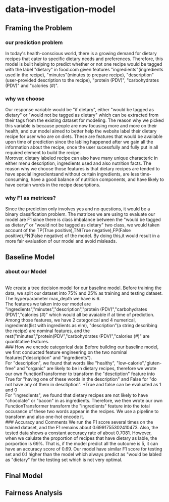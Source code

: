 # data-investigation-model

## Framing the Problem
### our prediction problem
In today's health-conscious world, there is a growing demand for dietary recipes that cater to specific dietary needs and preferences. Therefore, this model is built helping to predict whether or not one recipe would be tagged with the label "dietary" in food.com given features "ingredients"(ingredients used in the recipe), "minutes"(minutes to prepare recipe), "description"(user-provided description to the recipe), "protein (PDV)", "carbohydrates (PDV)" and "calories (#)".
<br />
### why we choose 
Our response variable would be "if dietary", either "would be tagged as dietary" or "would not be tagged as dietary" which can be extracted from their tags from the existing dataset for modeling. The reason why we picked this variable is because people are now focusing more and more on their health, and our model aimed to better help the website label their dietary recipe for user who are on diets. These are features that would be available upon time of prediction since the labling happened after we gain all the information about the recipe, once the user sucessfully and fully put in all required element to build the recipe. 
<br />
Morover, dietary labeled recipe can also have many unique characteric in either menu description, ingredients used and also nutrition facts. The reason why we choose those features is that dietary recipes are tended to have special ingredientsand without certain ingredients, are less time-consuming, have a good balance of nutrition components, and have likely to have certain words in the recipe descriptions. 
<br />
### why F1 as metrices?
Since the prediction only involves yes and no questions, it would be a binary classification problem. The matrices we are using to evaluate our model are F1 since there is class imbalance between the "would be tagged as dietary" or "would not be tagged as dietary" two class, we would taken account of the TP(True positive),TN(True negative),FP(False positive),FN(False negative) of the model. By doing this,it would result in a more fair evaluation of our model and avoid misleads.
<br />
## Baseline Model
### about our Model
<br />
We create a tree decision model for our baseline model. Before training the data, we split our dataset into 75% and 25% as training and testing dataset. The hyperparameter max_depth we have is 6.
<br />
The features we taken into our model are "ingredients","minutes","description","protein (PDV)","carbohydrates (PDV)","calories (#)" which would all be avaiable if at time of prediction. Among those features, we have 2 categorical and 4 numerical, ingredients(list with ingredients as elm), "description"(a string describing the recipe) are nominal features, and the rest("minutes","protein(PDV","carbohydrates (PDV)","calories (#)" are quantitative features.
<br />
### How we encode categorical data
Before building our baseline model, we first conducted feature engineering on the two nominal features("description" and "ingredients"). 
<br />
For "description", we found that words like "healthy", "low-calorie","gluten-free" and "organic" are likely to be in dietary recipes, therefore we wrote our own FunctionTransformer to transform the "desctiption" feature into True for "having one of these words in the description" and False for "do not have any of them in desctiption". *True and false can be evaluated as 1 and 0
<br />
For "ingredients", we found that dietary recipes are not likely to have "chocolate" or "bacon" in as ingredients. Therefore, we then wrote our own FunctionTransformer transform the "ingredients" feature into the total occurance of these two words appear in the recipes. We use a pipeline to transform and also one-hot encode it.
<br />
### Accuracy and Comments
We run the F1 score several times on the trained dataset, and the F1 remains about 0.6991755302410473. Also, the tested data shows a constant accuracy rate of about 0.7081. However, when we calulate the proportion of recipes that have dietary as lable, the porportion is 69%. That is, if the model predict all the outcome is 5, it can have an accuracy score of 0.69. Our model have similar F1 score for testing set and 0.1 higher than the model which always predict as "would be labled as "dietary" for the testing set which is not very optimal.
<br />

## Final Model

## Fairness Analysis
